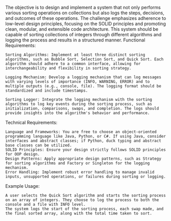 The objective is to design and implement a system that not only performs various sorting operations on collections but also logs the steps, decisions, and outcomes of these operations. The challenge emphasizes adherence to low-level design principles, focusing on the SOLID principles and promoting clean, modular, and extensible code architecture. This system should be capable of sorting collections of integers through different algorithms and logging the process and results in a structured manner.
Functional Requirements:

    Sorting Algorithms: Implement at least three distinct sorting algorithms, such as Bubble Sort, Selection Sort, and Quick Sort. Each algorithm should adhere to a common interface, allowing for interchangeability and flexibility in sorting strategy.

    Logging Mechanism: Develop a logging mechanism that can log messages with varying levels of importance (INFO, WARNING, ERROR) and to multiple outputs (e.g., console, file). The logging format should be standardized and include timestamps.

    Sorting Logger: Integrate the logging mechanism with the sorting algorithms to log key events during the sorting process, such as initialization, comparisons, swaps, and completion. The logs should provide insights into the algorithm's behavior and performance.

Technical Requirements:

    Language and Frameworks: You are free to choose an object-oriented programming language like Java, Python, or C#. If using Java, consider interfaces and abstract classes; if Python, duck typing and abstract base classes can be utilized.
    SOLID Principles: Ensure your design strictly follows SOLID principles for OOP design.
    Design Patterns: Apply appropriate design patterns, such as Strategy for sorting algorithms and Factory or Singleton for the logging mechanism.
    Error Handling: Implement robust error handling to manage invalid inputs, unsupported operations, or failures during sorting or logging.

Example Usage:

    A user selects the Quick Sort algorithm and starts the sorting process on an array of integers. They choose to log the process to both the console and a file with INFO level.
    The system logs the start of the sorting process, each swap made, and the final sorted array, along with the total time taken to sort.
